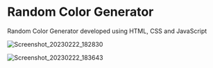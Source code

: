 # Random Color Generator
Random Color Generator developed using HTML, CSS and JavaScript

![Screenshot_20230222_182830](https://user-images.githubusercontent.com/104005034/220627659-68f90bc0-932c-45cc-88ce-a35ff3618e3e.png)

![Screenshot_20230222_183643](https://user-images.githubusercontent.com/104005034/220628408-fff4e0c5-c0b3-4176-a9c0-730b0b6c7e4f.png)
